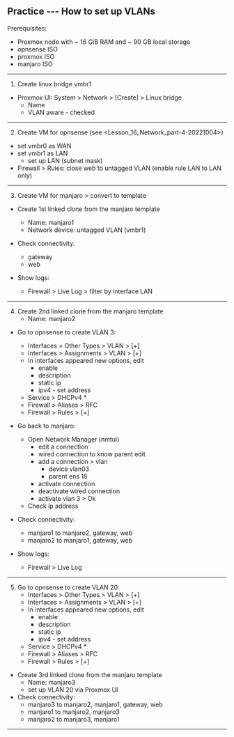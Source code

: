 ## Practice --- How to set up VLANs

Prerequisites:
- Proxmox node with ~ 16 GiB RAM and ~ 90 GB local storage
- opnsense ISO
- proxmox ISO
- manjaro ISO

---------------------------------------------------------------------------
1. Create linux bridge vmbr1
* Proxmox UI: System > Network > [Create] > Linux bridge
    - Name
    - VLAN aware - checked
---------------------------------------------------------------------------
2. Create VM for opnsense (see <Lesson_16_Network_part-4-20221004>)
* set vmbr0 as WAN
* set vmbr1 as LAN
    - set up LAN (subnet mask)
* Firewall > Rules: close web to untagged VLAN (enable rule LAN to LAN only)
---------------------------------------------------------------------------
3. Create VM for manjaro > convert to template
* Create 1st linked clone from the manjaro template
    - Name: manjaro1
    - Network device: untagged VLAN (vmbr1)

* Check connectivity:
    - gateway
    - web

* Show logs:
    - Firewall > Live Log > filter by interface LAN
---------------------------------------------------------------------------
4. Create 2nd linked clone from the manjaro template
    - Name: manjaro2

* Go to opnsense to create VLAN 3:
    - Interfaces > Other Types > VLAN > [+]
    - Interfaces > Assignments > VLAN > [+]
    - In interfaces appeared new options, edit
        - enable
        - description
        - static ip
        - ipv4 - set address
    - Service > DHCPv4 *
    - Firewall > Aliases > RFC
    - Firewall > Rules > [+]
* Go back to manjaro:
    - Open Network Manager (nmtui)
        - edit a connection
        - wired connection to know parent edit
        - add a connection > vlan
            - device vlan03
            - parent ens 18
        - activate connection
        - deactivate wired connection
        - activate vlan 3 > Ok
    - Check ip address

* Check connectivity:
    - manjaro1 to manjaro2, gateway, web
    - manjaro2 to manjaro1, gateway, web
* Show logs:
    - Firewall > Live Log
---------------------------------------------------------------------------
5. Go to opnsense to create VLAN 20:
    - Interfaces > Other Types > VLAN > [+]
    - Interfaces > Assignments > VLAN > [+]
    - In interfaces appeared new options, edit
        - enable
        - description
        - static ip
        - ipv4 - set address
    - Service > DHCPv4 *
    - Firewall > Aliases > RFC
    - Firewall > Rules > [+]
* Create 3rd linked clone from the manjaro template
    - Name: manjaro3
    - set up VLAN 20 via Proxmox UI
* Check connectivity:
    - manjaro3 to manjaro2, manjaro1, gateway, web
    - manjaro1 to manjaro2, manjaro3
    - manjaro2 to manjaro3, manjaro1
---------------------------------------------------------------------------
